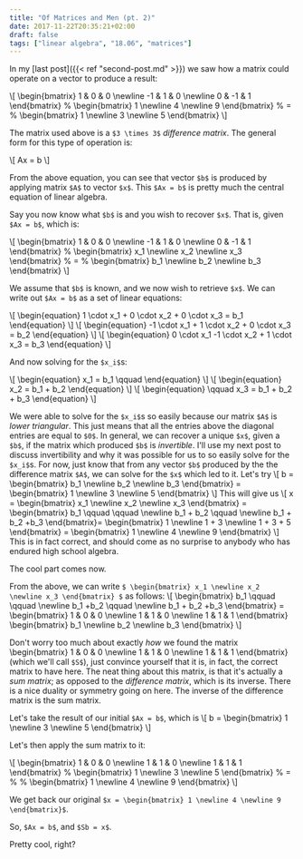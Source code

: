 ```yaml
---
title: "Of Matrices and Men (pt. 2)"
date: 2017-11-22T20:35:21+02:00
draft: false
tags: ["linear algebra", "18.06", "matrices"]
---
```


In my [last post]({{< ref "second-post.md" >}}) we saw how a matrix could operate on a vector to produce a result:

\\[ 
\begin{bmatrix}
  1 & 0 & 0 \newline
  -1 & 1 & 0 \newline
  0 & -1 & 1
 \end{bmatrix}
%
\\begin{bmatrix}
 1 \newline
 4 \newline
 9
\\end{bmatrix}
%
&#61;
%
\\begin{bmatrix}
1 \newline
3 \newline
5
\\end{bmatrix}
\\]

The matrix used above is a `$3 \times 3$` _difference matrix_. The general form for this type of operation is:

\\[
Ax = b
\\]

From the above equation, you can see that vector `$b$` is produced by applying matrix `$A$` to vector `$x$`. This `$Ax = b$` is pretty much the central equation of linear algebra.

Say you now know what `$b$` is and you wish to recover `$x$`. That is, given `$Ax = b$`, which is: 

\\[ 
\begin{bmatrix}
  1 & 0 & 0 \newline
  -1 & 1 & 0 \newline
  0 & -1 & 1
 \end{bmatrix}
%
\\begin{bmatrix}
 x_1 \newline
 x_2 \newline
 x_3
\\end{bmatrix}
%
&#61;
%
\\begin{bmatrix}
 b_1 \newline
 b_2 \newline
 b_3
\\end{bmatrix}
\\]

We assume that `$b$` is known, and we now wish to retrieve `$x$`.
We can write out `$Ax = b$` as a set of linear equations:

\\[
\begin{equation}
1 \cdot x_1 + 0 \cdot x_2 + 0 \cdot x_3 = b_1 
\end{equation}
\\]
\\[
\begin{equation}
-1 \cdot x_1 + 1 \cdot x_2 + 0 \cdot x_3 = b_2 
\end{equation}
\\]
\\[
\begin{equation}
0 \cdot x_1 -1 \cdot x_2 + 1 \cdot x_3 = b_3
\end{equation}
\\]

And now solving for the `$x_i$`s:

\\[
\begin{equation}
x_1 = b_1 \qquad
\end{equation}
\\]
\\[
\begin{equation}
x_2 = b_1 + b_2
\end{equation}
\\]
\\[
\begin{equation}
\qquad x_3 = b_1 + b_2 + b_3
\end{equation}
\\]

We were able to solve for the `$x_i$`s so easily because our matrix `$A$` is _lower triangular_. This just means that all the entries above the diagonal entries are equal to `$0$`. In general, we can recover a unique `$x$`, given a `$b$`, if the matrix which produced `$b$` is _invertible_. I'll use my next post to discuss invertibility and why it was possible for us to so easily solve for the `$x_i$`s.
For now, just know that from any vector `$b$` produced by the the difference matrix `$A$`, we can solve for the `$x$` which led to it. Let's try 
\\[
b = \begin{bmatrix} b_1 \newline b_2 \newline b_3 \end{bmatrix} = \begin{bmatrix} 1 \newline 3 \newline 5 \end{bmatrix} 
\\]
This will give us 
\\[
x = \begin{bmatrix} x_1 \newline x_2 \newline x_3 \end{bmatrix} = \begin{bmatrix} b_1 \qquad \qquad \newline b_1 + b_2 \qquad \newline b_1 + b_2 +b_3 \end{bmatrix}= \begin{bmatrix} 1 \newline 1 + 3 \newline 1 + 3 + 5 \end{bmatrix} = \begin{bmatrix} 1 \newline 4 \newline 9 \end{bmatrix}
\\]
This is in fact correct, and should come as no surprise to anybody who has endured high school algebra.

The cool part comes now. 

From the above, we can write `$ \begin{bmatrix} x_1 \newline x_2 \newline x_3 \end{bmatrix} $` as follows: 
\\[
 \begin{bmatrix} b_1 \qquad \qquad \newline b_1 +b_2 \qquad \newline b_1 + b_2 +b_3 \end{bmatrix} = \begin{bmatrix}
  1 & 0 & 0 \newline
  1 & 1 & 0 \newline
  1 & 1 & 1
 \end{bmatrix}
\begin{bmatrix} b_1 \newline b_2 \newline b_3 \end{bmatrix}
\\]

Don't worry too much about exactly _how_ we found the matrix \begin{bmatrix}
  1 & 0 & 0 \newline
  1 & 1 & 0 \newline
  1 & 1 & 1
 \end{bmatrix} (which we'll call `$S$`), just convince yourself that it is, in fact, the correct matrix to have here. The neat thing about this matrix, is that it's actually a _sum matrix_; as opposed to the _difference matrix_, which is its inverse. There is a nice duality or symmetry going on here. The inverse of the difference matrix is the sum matrix. 

Let's take the result of our initial `$Ax = b$`, which is 
\\[
b = \\begin{bmatrix}
 1 \newline
 3 \newline
 5
\\end{bmatrix}
\\]

Let's then apply the sum matrix to it:

\\[
\begin{bmatrix}
  1 & 0 & 0 \newline
  1 & 1 & 0 \newline
  1 & 1 & 1
 \end{bmatrix}
%
\begin{bmatrix}
 1 \newline
 3 \newline
 5
\end{bmatrix}
%
&#61;
%
%
\begin{bmatrix}
 1 \newline
 4 \newline
 9
\end{bmatrix}
\\]

We get back our original `$x = \begin{bmatrix} 1 \newline 4 \newline 9 \end{bmatrix}$`.

So, `$Ax = b$`, and `$Sb = x$`. 

Pretty cool, right? 

